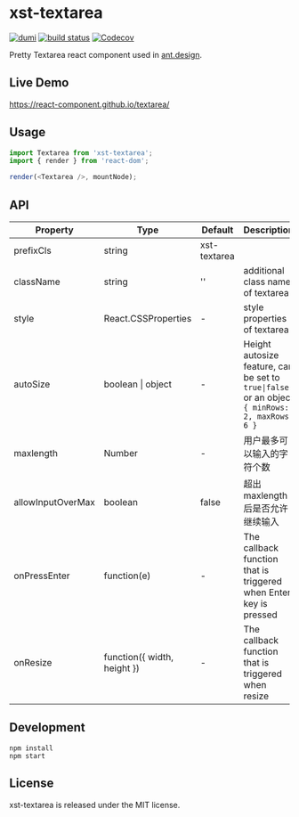# xst-textarea

[![dumi](https://img.shields.io/badge/docs%20by-dumi-blue?style=flat-square)](https://github.com/umijs/dumi) [![build status][github-actions-image]][github-actions-url] [![Codecov][codecov-image]][codecov-url]

[github-actions-image]: https://github.com/react-component/textarea/workflows/CI/badge.svg
[github-actions-url]: https://github.com/react-component/textarea/actions
[codecov-image]: https://img.shields.io/codecov/c/github/react-component/textarea/master.svg?style=flat-square
[codecov-url]: https://codecov.io/gh/react-component/textarea/branch/master
[david-url]: https://david-dm.org/react-component/textarea
[david-image]: https://david-dm.org/react-component/textarea/status.svg?style=flat-square
[david-dev-url]: https://david-dm.org/react-component/textarea?type=dev
[david-dev-image]: https://david-dm.org/react-component/textarea/dev-status.svg?style=flat-square

Pretty Textarea react component used in [ant.design](https://ant.design).

## Live Demo

https://react-component.github.io/textarea/

## Usage

```js
import Textarea from 'xst-textarea';
import { render } from 'react-dom';

render(<Textarea />, mountNode);
```

## API

| Property          | Type                        | Default      | Description                                                                                    |
| ----------------- | --------------------------- | ------------ | ---------------------------------------------------------------------------------------------- |
| prefixCls         | string                      | xst-textarea |                                                                                                |
| className         | string                      | ''           | additional class name of textarea                                                              |
| style             | React.CSSProperties         | -            | style properties of textarea                                                                   |
| autoSize          | boolean \| object           | -            | Height autosize feature, can be set to `true\|false` or an object `{ minRows: 2, maxRows: 6 }` |
| maxlength         | Number                      | -            | 用户最多可以输入的字符个数                                                                     |
| allowInputOverMax | boolean                     | false        | 超出 maxlength 后是否允许继续输入                                                              |
| onPressEnter      | function(e)                 | -            | The callback function that is triggered when Enter key is pressed                              |
| onResize          | function({ width, height }) | -            | The callback function that is triggered when resize                                            |

## Development

```
npm install
npm start
```

## License

xst-textarea is released under the MIT license.
